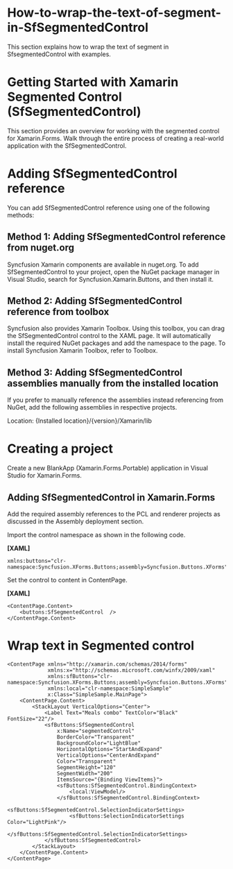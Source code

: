 # How-to-wrap-the-text-of-segment-in-SfSegmentedControl
This section explains how to wrap the text of segment in SfsegmentedControl with examples.

# Getting Started with Xamarin Segmented Control (SfSegmentedControl)

This section provides an overview for working with the segmented control for Xamarin.Forms. Walk through the entire process of creating a real-world application with the SfSegmentedControl.

# Adding SfSegmentedControl reference
You can add SfSegmentedControl reference using one of the following methods:

## Method 1: Adding SfSegmentedControl reference from nuget.org

Syncfusion Xamarin components are available in nuget.org. To add SfSegmentedControl to your project, open the NuGet package manager in Visual Studio, search for Syncfusion.Xamarin.Buttons, and then install it.

## Method 2: Adding SfSegmentedControl reference from toolbox

Syncfusion also provides Xamarin Toolbox. Using this toolbox, you can drag the SfSegmentedControl control to the XAML page. It will automatically install the required NuGet packages and add the namespace to the page. To install Syncfusion Xamarin Toolbox, refer to Toolbox.

## Method 3: Adding SfSegmentedControl assemblies manually from the installed location

If you prefer to manually reference the assemblies instead referencing from NuGet, add the following assemblies in respective projects.

Location: {Installed location}/{version}/Xamarin/lib

# Creating a project
Create a new BlankApp (Xamarin.Forms.Portable) application in Visual Studio for Xamarin.Forms.

## Adding SfSegmentedControl in Xamarin.Forms
Add the required assembly references to the PCL and renderer projects as discussed in the Assembly deployment  section.

Import the control namespace as shown in the following code.

**[XAML]**

```
xmlns:buttons="clr-namespace:Syncfusion.XForms.Buttons;assembly=Syncfusion.Buttons.XForms"
```
Set the control to content in ContentPage.

**[XAML]**
```
<ContentPage.Content>
    <buttons:SfSegmentedControl  />
</ContentPage.Content>
```
#   Wrap text in Segmented control

```
<ContentPage xmlns="http://xamarin.com/schemas/2014/forms"
             xmlns:x="http://schemas.microsoft.com/winfx/2009/xaml"
             xmlns:sfButtons="clr-namespace:Syncfusion.XForms.Buttons;assembly=Syncfusion.Buttons.XForms"
             xmlns:local="clr-namespace:SimpleSample"
             x:Class="SimpleSample.MainPage">
    <ContentPage.Content>
        <StackLayout VerticalOptions="Center">
            <Label Text="Meals combo" TextColor="Black" FontSize="22"/>
            <sfButtons:SfSegmentedControl
                x:Name="segmentedControl"
                BorderColor="Transparent"
                BackgroundColor="LightBlue"
                HorizontalOptions="StartAndExpand"
                VerticalOptions="CenterAndExpand"
                Color="Transparent"
                SegmentHeight="120"
                SegmentWidth="200"
                ItemsSource="{Binding ViewItems}">
                <sfButtons:SfSegmentedControl.BindingContext>
                    <local:ViewModel/>
                </sfButtons:SfSegmentedControl.BindingContext>
                <sfButtons:SfSegmentedControl.SelectionIndicatorSettings>
                    <sfButtons:SelectionIndicatorSettings Color="LightPink"/>
                </sfButtons:SfSegmentedControl.SelectionIndicatorSettings>
            </sfButtons:SfSegmentedControl>
        </StackLayout>
    </ContentPage.Content>
</ContentPage>
```
